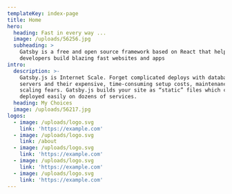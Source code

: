 ```yaml
---
templateKey: index-page
title: Home
hero:
  heading: Fast in every way ...
  image: /uploads/56256.jpg
  subheading: >
    Gatsby is a free and open source framework based on React that helps
    developers build blazing fast websites and apps
intro:
  description: >-
    Gatsby.js is Internet Scale. Forget complicated deploys with databases and
    servers and their expensive, time-consuming setup costs, maintenance, and
    scaling fears. Gatsby.js builds your site as “static” files which can be
    deployed easily on dozens of services.
  heading: My Choices
  image: /uploads/56217.jpg
logos:
  - image: /uploads/logo.svg
    link: 'https://example.com'
  - image: /uploads/logo.svg
    link: /about
  - image: /uploads/logo.svg
    link: 'https://example.com'
  - image: /uploads/logo.svg
    link: 'https://example.com'
  - image: /uploads/logo.svg
    link: 'https://example.com'
---
```


